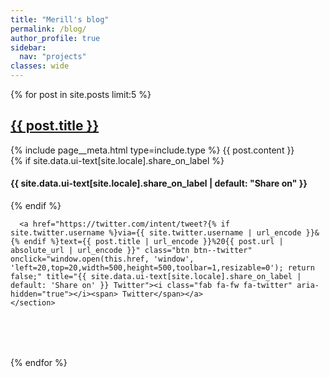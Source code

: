 ```yaml
---
title: "Merill's blog"
permalink: /blog/
author_profile: true
sidebar:
  nav: "projects"
classes: wide
---
```


{% for post in site.posts limit:5 %}
  <article>
    <h2>
        <a href="{{ post.url | relative_url }}" rel="permalink">{{ post.title }}</a>
    </h2>
    {% include page__meta.html type=include.type %}
    {{ post.content }}
    <section class="page__share" style="margin-bottom:80px">
      {% if site.data.ui-text[site.locale].share_on_label %}
        <h4 class="page__share-title">{{ site.data.ui-text[site.locale].share_on_label | default: "Share on" }}</h4>
      {% endif %}

      <a href="https://twitter.com/intent/tweet?{% if site.twitter.username %}via={{ site.twitter.username | url_encode }}&{% endif %}text={{ post.title | url_encode }}%20{{ post.url | absolute_url | url_encode }}" class="btn btn--twitter" onclick="window.open(this.href, 'window', 'left=20,top=20,width=500,height=500,toolbar=1,resizable=0'); return false;" title="{{ site.data.ui-text[site.locale].share_on_label | default: 'Share on' }} Twitter"><i class="fab fa-fw fa-twitter" aria-hidden="true"></i><span> Twitter</span></a>
    </section>
  </article>

{% endfor %}
